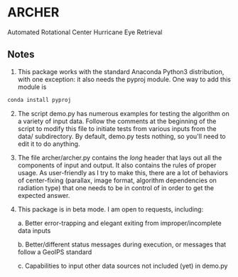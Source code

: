 # ARCHER

Automated Rotational Center Hurricane Eye Retrieval

## Notes

1. This package works with the standard Anaconda Python3 distribution,
	with one exception: it also needs the pyproj module. One way to add 
	this module is

```bash
conda install pyproj
```

2. The script demo.py has numerous examples for testing the algorithm
	on a variety of input data. Follow the comments at the beginning 
	of the script to modify this file to initiate tests from various inputs 
	from the data/ subdirectory. By default, demo.py tests nothing, so 
	you'll need to edit it to do anything.

3. The file archer/archer.py contains the *long* header that lays out all 
	the components of input and output. It also contains the rules of 
	proper usage. As user-friendly as I try to make this, there are a lot
	of behaviors of center-fixing (parallax, image format, algorithm
	dependencies on radiation type) that one needs to be in control of 
	in order to get the expected answer.

4. This package is in beta mode. I am open to requests, including:

	a. Better error-trapping and elegant exiting from improper/incomplete 
		data inputs

	b. Better/different status messages during execution, or messages that 
		follow a GeoIPS standard

	c. Capabilities to input other data sources not included (yet) in
		demo.py
